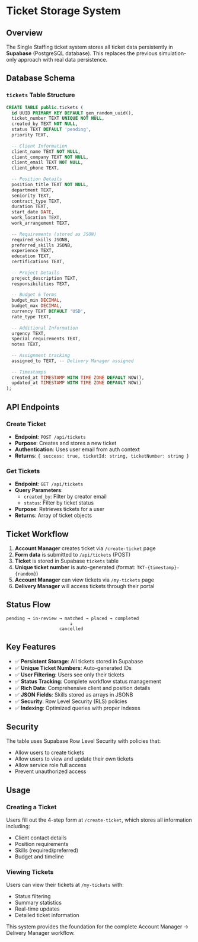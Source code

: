 # Ticket Storage System

## Overview

The Single Staffing ticket system stores all ticket data persistently in **Supabase** (PostgreSQL database). This replaces the previous simulation-only approach with real data persistence.

## Database Schema

### `tickets` Table Structure

```sql
CREATE TABLE public.tickets (
  id UUID PRIMARY KEY DEFAULT gen_random_uuid(),
  ticket_number TEXT UNIQUE NOT NULL,
  created_by TEXT NOT NULL,
  status TEXT DEFAULT 'pending',
  priority TEXT,
  
  -- Client Information
  client_name TEXT NOT NULL,
  client_company TEXT NOT NULL,
  client_email TEXT NOT NULL,
  client_phone TEXT,
  
  -- Position Details
  position_title TEXT NOT NULL,
  department TEXT,
  seniority TEXT,
  contract_type TEXT,
  duration TEXT,
  start_date DATE,
  work_location TEXT,
  work_arrangement TEXT,
  
  -- Requirements (stored as JSON)
  required_skills JSONB,
  preferred_skills JSONB,
  experience TEXT,
  education TEXT,
  certifications TEXT,
  
  -- Project Details
  project_description TEXT,
  responsibilities TEXT,
  
  -- Budget & Terms
  budget_min DECIMAL,
  budget_max DECIMAL,
  currency TEXT DEFAULT 'USD',
  rate_type TEXT,
  
  -- Additional Information
  urgency TEXT,
  special_requirements TEXT,
  notes TEXT,
  
  -- Assignment tracking
  assigned_to TEXT, -- Delivery Manager assigned
  
  -- Timestamps
  created_at TIMESTAMP WITH TIME ZONE DEFAULT NOW(),
  updated_at TIMESTAMP WITH TIME ZONE DEFAULT NOW()
);
```

## API Endpoints

### Create Ticket
- **Endpoint**: `POST /api/tickets`
- **Purpose**: Creates and stores a new ticket
- **Authentication**: Uses user email from auth context
- **Returns**: `{ success: true, ticketId: string, ticketNumber: string }`

### Get Tickets
- **Endpoint**: `GET /api/tickets`
- **Query Parameters**:
  - `created_by`: Filter by creator email
  - `status`: Filter by ticket status
- **Purpose**: Retrieves tickets for a user
- **Returns**: Array of ticket objects

## Ticket Workflow

1. **Account Manager** creates ticket via `/create-ticket` page
2. **Form data** is submitted to `/api/tickets` (POST)
3. **Ticket** is stored in Supabase `tickets` table
4. **Unique ticket number** is auto-generated (format: `TKT-{timestamp}-{random}`)
5. **Account Manager** can view tickets via `/my-tickets` page
6. **Delivery Manager** will access tickets through their portal

## Status Flow

```
pending → in-review → matched → placed → completed
                        ↓
                    cancelled
```

## Key Features

- ✅ **Persistent Storage**: All tickets stored in Supabase
- ✅ **Unique Ticket Numbers**: Auto-generated IDs
- ✅ **User Filtering**: Users see only their tickets
- ✅ **Status Tracking**: Complete workflow status management
- ✅ **Rich Data**: Comprehensive client and position details
- ✅ **JSON Fields**: Skills stored as arrays in JSONB
- ✅ **Security**: Row Level Security (RLS) policies
- ✅ **Indexing**: Optimized queries with proper indexes

## Security

The table uses Supabase Row Level Security with policies that:
- Allow users to create tickets
- Allow users to view and update their own tickets
- Allow service role full access
- Prevent unauthorized access

## Usage

### Creating a Ticket
Users fill out the 4-step form at `/create-ticket`, which stores all information including:
- Client contact details
- Position requirements
- Skills (required/preferred)
- Budget and timeline

### Viewing Tickets  
Users can view their tickets at `/my-tickets` with:
- Status filtering
- Summary statistics
- Real-time updates
- Detailed ticket information

This system provides the foundation for the complete Account Manager → Delivery Manager workflow. 